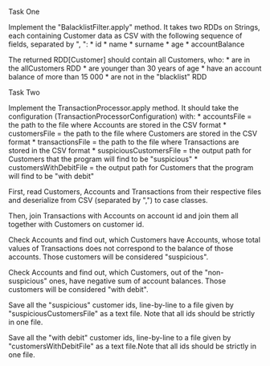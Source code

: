 
Task One

Implement the "BalacklistFilter.apply" method. It takes two RDDs on Strings, each containing Customer data as CSV with
the following sequence of fields, separated by ", ":
    * id
    * name
    * surname
    * age
    * accountBalance
    
The returned RDD[Customer] should contain all Customers, who: 
    * are in the allCustomers RDD
    * are younger than 30 years of age
    * have an account balance of more than 15 000
    * are not in the "blacklist" RDD
    

Task Two        

Implement the TransactionProcessor.apply method. It should take the configuration (TransactionProcessorConfiguration) with:
    * accountsFile = the path to the file where Accounts are stored in the CSV format
    * customersFile = the path to the file where Customers are stored in the CSV format
    * transactionsFile = the path to the file where Transactions are stored in the CSV format
    * suspiciousCustomersFile = the output path for Customers that the program will find to be "suspicious"
    * customersWithDebitFile = the output path for Customers that the program will find to be "with debit"
    
First, read Customers, Accounts and Transactions from their respective files and deserialize from CSV (separated by ",")
to case classes.

Then, join Transactions with Accounts on account id and join them all together with Customers on customer id.

Check Accounts and find out, which Customers have Accounts, whose total values of Transactions does not correspond
to the balance of those accounts. Those customers will be considered "suspicious".

Check Accounts and find out, which Customers, out of the "non-suspicious" ones, have negative sum of account balances. 
Those customers will be considered "with debit".

Save all the "suspicious" customer ids, line-by-line to a file given by "suspiciousCustomersFile" as a text file. Note
that all ids should be strictly in one file.

Save all the "with debit" customer ids, line-by-line to a file given by "customersWithDebitFile" as a text file.Note
that all ids should be strictly in one file.